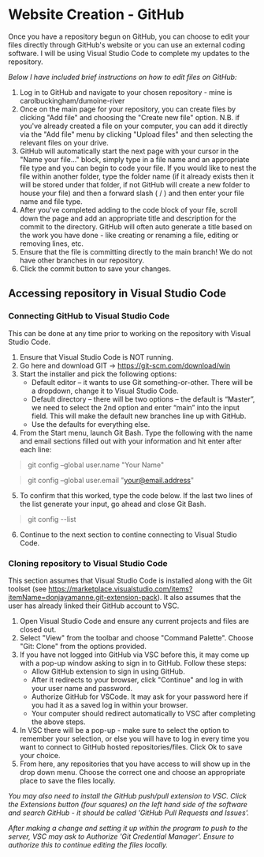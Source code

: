 # Website Creation - GitHub
Once you have a repository begun on GitHub, you can choose to edit your files directly through GitHub's website or you can use an external coding software. I will be using Visual Studio Code to complete my updates to the repository.

*Below I have included brief instructions on how to edit files on GitHub:*
1. Log in to GitHub and navigate to your chosen repository - mine is carolbuckingham/dumoine-river
2. Once on the main page for your repository, you can create files by clicking "Add file" and choosing the "Create new file" option. 
N.B. if you've already created a file on your computer, you can add it directly via the "Add file" menu by clicking "Upload files" and then selecting the relevant files on your drive.
3. GitHub will automatically start the next page with your cursor in the "Name your file..." block, simply type in a file name and an appropriate file type and you can begin to code your file. If you would like to nest the file within another folder, type the folder name (if it already exists then it will be stored under that folder, if not GitHub will create a new folder to house your file) and then a forward slash ( / ) and then enter your file name and file type.
4. After you've completed adding to the code block of your file, scroll down the page and add an appropriate title and description for the commit to the directory. GitHub will often auto generate a title based on the work you have done - like creating or renaming a file, editing or removing lines, etc.
5. Ensure that the file is committing directly to the main branch! We do not have other branches in our repository.
6. Click the commit button to save your changes.

## Accessing repository in Visual Studio Code
### Connecting GitHub to Visual Studio Code
This can be done at any time prior to working on the repository with Visual Studio Code.
1. Ensure that Visual Studio Code is NOT running.
2. Go here and download GIT → https://git-scm.com/download/win
3. Start the installer and pick the following options:
    - Default editor – it wants to use Git something-or-other. There will be a dropdown, change it to Visual Studio Code.
    - Default directory – there will be two options – the default is “Master”, we need to select the 2nd option and enter “main” into the input field. This will make the default new branches line up with GitHub.
    - Use the defaults for everything else.
4. From the Start menu, launch Git Bash. Type the following with the name and email sections filled out with your information and hit enter after each line:

> git config –global user.name "Your Name"

> git config –global user.email "your@email.address"

5. To confirm that this worked, type the code below. If the last two lines of the list generate your input, go ahead and close Git Bash.

> git config --list

6. Continue to the next section to contine connecting to Visual Studio Code.

### Cloning repository to Visual Studio Code
This section assumes that Visual Studio Code is installed along with the Git toolset (see https://marketplace.visualstudio.com/items?itemName=donjayamanne.git-extension-pack). It also assumes that the user has already linked their GitHub account to VSC.
1. Open Visual Studio Code and ensure any current projects and files are closed out.
2. Select "View" from the toolbar and choose "Command Palette". Choose "Git: Clone" from the options provided.
3. If you have not logged into GitHub via VSC before this, it may come up with a pop-up window asking to sign in to GitHub. Follow these steps:
    - Allow GitHub extension to sign in using GitHub.
    - After it redirects to your browser, click "Continue" and log in with your user name and password.
    - Authorize GitHub for VSCode. It may ask for your password here if you had it as a saved log in within your browser.
    - Your computer should redirect automatically to VSC after completing the above steps.
4. In VSC there will be a pop-up - make sure to select the option to remember your selection, or else you will have to log in every time you want to connect to GitHub hosted repositories/files. Click Ok to save your choice.
5. From here, any repositories that you have access to will show up in the drop down menu. Choose the correct one and choose an appropriate place to save the files locally.

*You may also need to install the GitHub push/pull extension to VSC. Click the Extensions button (four squares) on the left hand side of the software and search GitHub - it should be called 'GitHub Pull Requests and Issues'.*

*After making a change and setting it up within the program to push to the server, VSC may ask to Authorize 'Git Credential Manager'. Ensure to authorize this to continue editing the files locally.*
